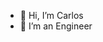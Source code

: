 - 👋 Hi, I’m Carlos
- 👀 I’m an Engineer
<!--- 💞️ I’m looking to collaborate on
- 📫 How to reach me ...
--->
<!---
Crlsrldn/Crlsrldn is a ✨ special ✨ repository because its `README.md` (this file) appears on your GitHub profile.
You can click the Preview link to take a look at your changes.
--->
